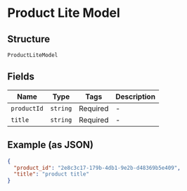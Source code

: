 
# Product Lite Model

## Structure

`ProductLiteModel`

## Fields

| Name | Type | Tags | Description |
|  --- | --- | --- | --- |
| `productId` | `string` | Required | - |
| `title` | `string` | Required | - |

## Example (as JSON)

```json
{
  "product_id": "2e8c3c17-179b-4db1-9e2b-d48369b5e409",
  "title": "product title"
}
```

